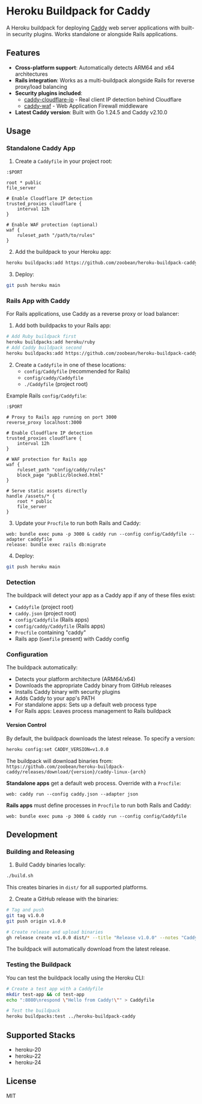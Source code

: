 # Heroku Buildpack for Caddy

A Heroku buildpack for deploying [Caddy](https://caddyserver.com/) web server applications with built-in security plugins. Works standalone or alongside Rails applications.

## Features

- **Cross-platform support**: Automatically detects ARM64 and x64 architectures
- **Rails integration**: Works as a multi-buildpack alongside Rails for reverse proxy/load balancing
- **Security plugins included**:
  - [caddy-cloudflare-ip](https://github.com/WeidiDeng/caddy-cloudflare-ip) - Real client IP detection behind Cloudflare
  - [caddy-waf](https://github.com/fabriziosalmi/caddy-waf) - Web Application Firewall middleware
- **Latest Caddy version**: Built with Go 1.24.5 and Caddy v2.10.0

## Usage

### Standalone Caddy App

1. Create a `Caddyfile` in your project root:

```caddyfile
:$PORT

root * public
file_server

# Enable Cloudflare IP detection
trusted_proxies cloudflare {
    interval 12h
}

# Enable WAF protection (optional)
waf {
    ruleset_path "/path/to/rules"
}
```

2. Add the buildpack to your Heroku app:

```bash
heroku buildpacks:add https://github.com/zoobean/heroku-buildpack-caddy
```

3. Deploy:

```bash
git push heroku main
```

### Rails App with Caddy

For Rails applications, use Caddy as a reverse proxy or load balancer:

1. Add both buildpacks to your Rails app:

```bash
# Add Ruby buildpack first
heroku buildpacks:add heroku/ruby
# Add Caddy buildpack second
heroku buildpacks:add https://github.com/zoobean/heroku-buildpack-caddy
```

2. Create a `Caddyfile` in one of these locations:
   - `config/Caddyfile` (recommended for Rails)
   - `config/caddy/Caddyfile`
   - `./Caddyfile` (project root)

Example Rails `config/Caddyfile`:

```caddyfile
:$PORT

# Proxy to Rails app running on port 3000
reverse_proxy localhost:3000

# Enable Cloudflare IP detection
trusted_proxies cloudflare {
    interval 12h
}

# WAF protection for Rails app
waf {
    ruleset_path "config/caddy/rules"
    block_page "public/blocked.html"
}

# Serve static assets directly
handle /assets/* {
    root * public
    file_server
}
```

3. Update your `Procfile` to run both Rails and Caddy:

```
web: bundle exec puma -p 3000 & caddy run --config config/Caddyfile --adapter caddyfile
release: bundle exec rails db:migrate
```

4. Deploy:

```bash
git push heroku main
```

### Detection

The buildpack will detect your app as a Caddy app if any of these files exist:

- `Caddyfile` (project root)
- `caddy.json` (project root)
- `config/Caddyfile` (Rails apps)
- `config/caddy/Caddyfile` (Rails apps)
- `Procfile` containing "caddy"
- Rails app (`Gemfile` present) with Caddy config

### Configuration

The buildpack automatically:

- Detects your platform architecture (ARM64/x64)
- Downloads the appropriate Caddy binary from GitHub releases
- Installs Caddy binary with security plugins
- Adds Caddy to your app's PATH
- For standalone apps: Sets up a default web process type
- For Rails apps: Leaves process management to Rails buildpack

#### Version Control

By default, the buildpack downloads the latest release. To specify a version:

```bash
heroku config:set CADDY_VERSION=v1.0.0
```

The buildpack will download binaries from: `https://github.com/zoobean/heroku-buildpack-caddy/releases/download/{version}/caddy-linux-{arch}`

**Standalone apps** get a default web process. Override with a `Procfile`:

```
web: caddy run --config caddy.json --adapter json
```

**Rails apps** must define processes in `Procfile` to run both Rails and Caddy:

```
web: bundle exec puma -p 3000 & caddy run --config config/Caddyfile
```

## Development

### Building and Releasing

1. Build Caddy binaries locally:

```bash
./build.sh
```

This creates binaries in `dist/` for all supported platforms.

2. Create a GitHub release with the binaries:

```bash
# Tag and push
git tag v1.0.0
git push origin v1.0.0

# Create release and upload binaries
gh release create v1.0.0 dist/* --title "Release v1.0.0" --notes "Caddy v2.10.0 with security plugins"
```

The buildpack will automatically download from the latest release.

### Testing the Buildpack

You can test the buildpack locally using the Heroku CLI:

```bash
# Create a test app with a Caddyfile
mkdir test-app && cd test-app
echo ":8080\nrespond \"Hello from Caddy!\"" > Caddyfile

# Test the buildpack
heroku buildpacks:test ../heroku-buildpack-caddy
```

## Supported Stacks

- heroku-20
- heroku-22  
- heroku-24

## License

MIT
